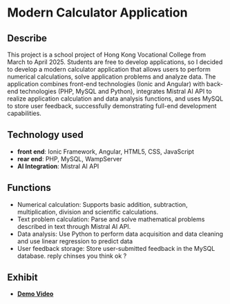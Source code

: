 # Modern Calculator Application

## Describe
This project is a school project of Hong Kong Vocational College from March to April 2025. Students are free to develop applications, so I decided to develop a modern calculator application that allows users to perform numerical calculations, solve application problems and analyze data. The application combines front-end technologies (Ionic and Angular) with back-end technologies (PHP, MySQL and Python), integrates Mistral AI API to realize application calculation and data analysis functions, and uses MySQL to store user feedback, successfully demonstrating full-end development capabilities.

## Technology used
- **front end**: Ionic Framework, Angular, HTML5, CSS, JavaScript
- **rear end**: PHP, MySQL, WampServer
- **AI Integration**: Mistral AI API

## Functions
- Numerical calculation: Supports basic addition, subtraction, multiplication, division and scientific calculations.
- Text problem calculation: Parse and solve mathematical problems described in text through Mistral AI API.
- Data analysis: Use Python to perform data acquisition and data cleaning and use linear regression to predict data
- User feedback storage: Store user-submitted feedback in the MySQL database.
reply chinses you think ok ?

## Exhibit
- **[Demo Video](https://youtube.com/yourvideo)**
